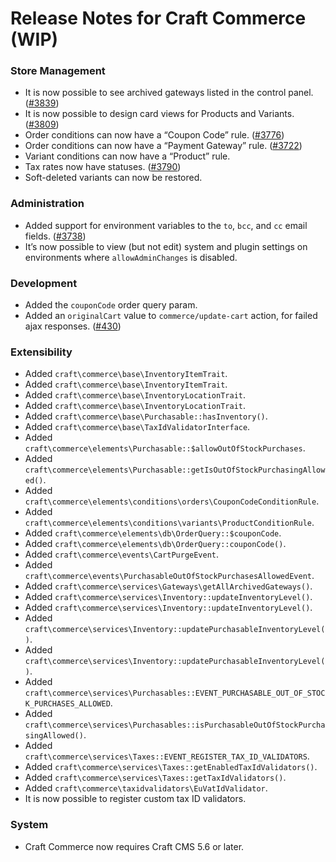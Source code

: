 # Release Notes for Craft Commerce (WIP)

### Store Management
- It is now possible to see archived gateways listed in the control panel. ([#3839](https://github.com/craftcms/commerce/issues/3839))
- It is now possible to design card views for Products and Variants. ([#3809](https://github.com/craftcms/commerce/pull/3809))
- Order conditions can now have a “Coupon Code” rule. ([#3776](https://github.com/craftcms/commerce/discussions/3776))
- Order conditions can now have a “Payment Gateway” rule. ([#3722](https://github.com/craftcms/commerce/discussions/3722))
- Variant conditions can now have a “Product” rule.
- Tax rates now have statuses. ([#3790](https://github.com/craftcms/commerce/discussions/3790))
- Soft-deleted variants can now be restored.

### Administration
- Added support for environment variables to the `to`, `bcc`, and `cc` email fields. ([#3738](https://github.com/craftcms/commerce/issues/3738))
- It’s now possible to view (but not edit) system and plugin settings on environments where `allowAdminChanges` is disabled. 

### Development
- Added the `couponCode` order query param.
- Added an `originalCart` value to `commerce/update-cart` action, for failed ajax responses. ([#430](https://github.com/craftcms/commerce/issues/430))

### Extensibility
- Added `craft\commerce\base\InventoryItemTrait`.
- Added `craft\commerce\base\InventoryItemTrait`.
- Added `craft\commerce\base\InventoryLocationTrait`.
- Added `craft\commerce\base\InventoryLocationTrait`.
- Added `craft\commerce\base\Purchasable::hasInventory()`.
- Added `craft\commerce\base\TaxIdValidatorInterface`.
- Added `craft\commerce\elements\Purchasable::$allowOutOfStockPurchases`.
- Added `craft\commerce\elements\Purchasable::getIsOutOfStockPurchasingAllowed()`.
- Added `craft\commerce\elements\conditions\orders\CouponCodeConditionRule`.
- Added `craft\commerce\elements\conditions\variants\ProductConditionRule`.
- Added `craft\commerce\elements\db\OrderQuery::$couponCode`.
- Added `craft\commerce\elements\db\OrderQuery::couponCode()`.
- Added `craft\commerce\events\CartPurgeEvent`.
- Added `craft\commerce\events\PurchasableOutOfStockPurchasesAllowedEvent`.
- Added `craft\commerce\services\Gateways\getAllArchivedGateways()`.
- Added `craft\commerce\services\Inventory::updateInventoryLevel()`.
- Added `craft\commerce\services\Inventory::updateInventoryLevel()`.
- Added `craft\commerce\services\Inventory::updatePurchasableInventoryLevel()`.
- Added `craft\commerce\services\Inventory::updatePurchasableInventoryLevel()`.
- Added `craft\commerce\services\Purchasables::EVENT_PURCHASABLE_OUT_OF_STOCK_PURCHASES_ALLOWED`.
- Added `craft\commerce\services\Purchasables::isPurchasableOutOfStockPurchasingAllowed()`.
- Added `craft\commerce\services\Taxes::EVENT_REGISTER_TAX_ID_VALIDATORS`.
- Added `craft\commerce\services\Taxes::getEnabledTaxIdValidators()`.
- Added `craft\commerce\services\Taxes::getTaxIdValidators()`.
- Added `craft\commerce\taxidvalidators\EuVatIdValidator`.
- It is now possible to register custom tax ID validators.

### System
- Craft Commerce now requires Craft CMS 5.6 or later.
